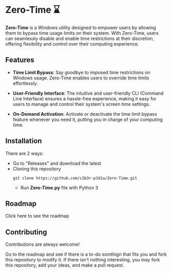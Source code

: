 # Zero-Time ⌛
**Zero-Time** is a Windows utility designed to empower users by allowing them to bypass time usage limits on their system. With Zero-Time, users can seamlessly disable and enable time restrictions at their discretion, offering flexibility and control over their computing experience.


## Features

- **Time Limit Bypass**: Say goodbye to imposed time restrictions on Windows usage. Zero-Time enables users to override time limits effortlessly.

- **User-Friendly Interface**: The intuitive and user-friendly CLI (Command Line Interface) ensures a hassle-free experience, making it easy for users to manage and control their system's screen time settings.

- **On-Demand Activation**: Activate or deactivate the time limit bypass feature whenever you need it, putting you in charge of your computing time.


## Installation
There are 2 ways:
- Go to "Releases" and download the latest
- Cloning this repository
    ```
    git clone https://github.com/c1b3r-p3d1a/Zero-Time.git
    ```
    - Run **Zero-Time.py** file with Python 3
    
## Roadmap

Click here to see the roadmap


## Contributing

Contributions are always welcome!

Go to the roadmap and see if there is a to-do somthign that fits you and fork this repository to modify it. If there isn't nothing interesting, you may fork this repository, add your ideas, and make a pull request.

